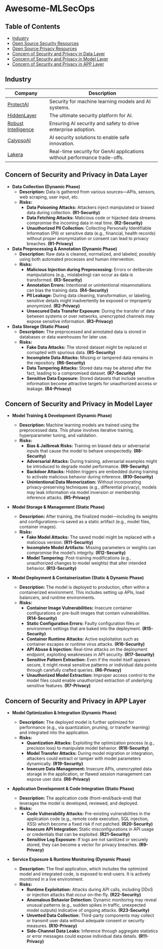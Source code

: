 # Awesome-MLSecOps

## Table of Contents
- [Industry](#Industry)
- [Open Source Security Resources](#Open-Source-Security-Resources)
- [Open Source Privacy Resources](#Open-Source-Privacy-Resources)
- [Concern of Security and Privacy in Data Layer](#Concern-of-Security-and-Privacy-in-Data-Layer)
- [Concern of Security and Privacy in Model Layer](#Concern-of-Security-and-Privacy-in-Model-Layer)
- [Concern of Security and Privacy in APP Layer](#Concern-of-Security-and-Privacy-in-APP-Layer)

## Industry

| Company | Description |
|---------|-------------|
| [ProtectAI](https://protectai.com/) | Security for machine learning models and AI systems. |
| [HiddenLayer](https://hiddenlayer.com/) | The ultimate security platform for AI. |
| [Robust Intelligence](https://www.robustintelligence.com/) | Ensuring AI security and safety to drive enterprise adoption. |
| [CalypsoAI](https://calypsoai.com) | AI security solutions to enable safe innovation. |
| [Lakera](https://www.lakera.ai/) | Real-time security for GenAI applications without performance trade-offs. |

## Concern of Security and Privacy in Data Layer

- **Data Collection (Dynamic Phase)**
  - **Description:** Data is gathered from various sources—APIs, sensors, web scraping, user input, etc.
  - **Risks:**
      - **Data Poisoning Attacks:** Attackers inject manipulated or biased data during collection. **(R1-Security)**
      - **Data Fetching Attacks:** Malicious code or hijacked data streams compromise the incoming data in real time. **(R2-Security)**
      - **Unauthorized PII Collection:** Collecting Personally Identifiable Information (PII) or sensitive data (e.g., financial, health records) without proper anonymization or consent can lead to privacy breaches. **(R1-Privacy)**
- **Data Preprocessing & Annotation (Dynamic Phase)**
  - **Description:** Raw data is cleaned, normalized, and labeled, possibly using both automated processes and human intervention.
  - **Risks:**
      - **Malicious Injection during Preprocessing:** Errors or deliberate manipulations (e.g., mislabeling) can occur as data is transformed. **(R3-Security)**
      - **Annotation Errors:** Intentional or unintentional misannotations can bias the training data. **(R4-Security)**
      - **PII Leakage:** During data cleaning, transformation, or labeling, sensitive details might inadvertently be exposed or improperly anonymized. **(R2-Privacy)**
      - **Unsecured Data Transfer Exposure:** During the transfer of data between systems or over networks, unencrypted channels may expose sensitive information. **(R3-Privacy)**
- **Data Storage (Static Phase)**
  - **Description:** The preprocessed and annotated data is stored in databases or data warehouses for later use.
  - **Risks:**
      - **Fake Data Attacks:**  The stored dataset might be replaced or corrupted with spurious data. **(R5-Security)**
      - **Incomplete Data Attacks:** Missing or tampered data remains in the repository. **(R6-Security)**
      - **Data Tampering Attacks:** Stored data may be altered after the fact, leading to a compromised dataset. **(R7-Security)**
      - **Sensitive Data Exposure:** Stored datasets that include sensitive information become attractive targets for unauthorized access or leakage. **(R4-Privacy)**
      
## Concern of Security and Privacy in Model Layer

- **Model Training & Development (Dynamic Phase)**  
  - **Description:** Machine learning models are trained using the preprocessed data. This phase involves iterative training, hyperparameter tuning, and validation.
  - **Risks:**
    - **Bias & Jailbreak Risks:** Training on biased data or adversarial inputs that cause the model to behave unexpectedly. **(R8-Security)**  
    - **Adversarial Attacks:** During training, adversarial examples might be introduced to degrade model performance. **(R9-Security)**  
    - **Backdoor Attacks:** Hidden triggers are embedded during training to activate malicious behavior during inference. **(R10-Security)**
    - **Unintentional Data Memorization:** Without incorporating privacy-preserving techniques (e.g., differential privacy), models may leak information via model inversion or membership inference attacks. **(R5-Privacy)**

- **Model Storage & Management (Static Phase)**  
  - **Description:** After training, the finalized model—including its weights and configurations—is saved as a static artifact (e.g., model files, container images).
  - **Risks:**
    - **Fake Model Attacks:** The saved model might be replaced with a malicious version. **(R11-Security)**  
    - **Incomplete Model Artifacts:** Missing parameters or weights can compromise the model’s integrity. **(R12-Security)**  
    - **Model Tampering:** Post-training modifications (e.g., unauthorized changes to model weights) that alter intended behavior. **(R13-Security)**

- **Model Deployment & Containerization (Static & Dynamic Phase)**  
  - **Description:** The model is deployed to production, often within a containerized environment. This includes setting up APIs, load balancers, and runtime environments.
  - **Risks:**
    - **Container Image Vulnerabilities:** Insecure container configurations or pre-built images that contain vulnerabilities. **(R14-Security)**  
    - **Static Configuration Errors:** Faulty configuration files or environment settings that are baked into the deployment. **(R15-Security)**  
    - **Container Runtime Attacks:** Active exploitation such as container escapes or runtime virus attacks. **(R16-Security)**  
    - **API Abuse & Injection:** Real-time attacks on the deployment endpoint, exploiting weaknesses in API security. **(R17-Security)**
    - **Sensitive Pattern Extraction:** Even if the model itself appears secure, it might reveal sensitive patterns or individual data points through carefully crafted queries. **(R6-Privacy)**  
    - **Unauthorized Model Extraction:** Improper access control to the model files could enable unauthorized extraction of underlying sensitive features. **(R7-Privacy)**  
    
## Concern of Security and Privacy in APP Layer

- **Model Optimization & Integration (Dynamic Phase)**  
  - **Description:** The deployed model is further optimized for performance (e.g., via quantization, pruning, or transfer learning) and integrated into the application.
  - **Risks:**
    - **Quantization Attacks:** Exploiting the optimization process (e.g., precision loss) to manipulate model behavior. **(R18-Security)**  
    - **Model Transfer Attacks:** During model migration or integration, attackers could extract or tamper with model parameters dynamically. **(R19-Security)**  
    - **Insecure Data Management:** Insecure APIs, unencrypted data storage in the application, or flawed session management can expose user data. **(R8-Privacy)**  

- **Application Development & Code Integration (Static Phase)**  
  - **Description:** The application code (front-end/back-end) that leverages the model is developed, reviewed, and deployed.
  - **Risks:**
    - **Code Vulnerability Attacks:** Pre-existing vulnerabilities in the application code (e.g., remote code execution, SQL injection, XSS) which become a fixed risk if not patched. **(R20-Security)**  
    - **Insecure API Integration:** Static misconfigurations in API usage or credentials that can be exploited. **(R21-Security)**  
    - **Sensitive Log Exposure:** If logs are not sanitized or securely stored, they can become a vector for privacy breaches. **(R9-Privacy)**  
- **Service Exposure & Runtime Monitoring (Dynamic Phase)**  
  - **Description:** The final application, which includes the optimized model and integrated code, is exposed to end-users. It is actively monitored in a live environment.
  - **Risks:**
    - **Runtime Exploitation:** Attacks during API calls, including DDoS or injection attacks that occur on-the-fly. **(R22-Security)**  
    - **Anomalous Behavior Detection:** Dynamic monitoring may reveal unusual patterns (e.g., sudden spikes in traffic, unexpected model outputs) indicative of ongoing attacks. **(R23-Security)**  
    - **Unvetted Data Collection:** Third-party components may collect or transmit user data without adequate consent or security measures. **(R10-Privacy)**  
    - **Side-Channel Data Leaks:** Inference through aggregate statistics or error messages could expose individual data details. **(R11-Privacy)**  
